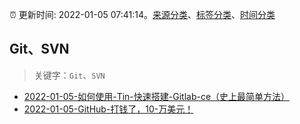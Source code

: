 :alarm_clock: 更新时间: 2022-01-05 07:41:14。[来源分类](../README.md)、[标签分类](../TAGS.md)、[时间分类](../TIMELINE.md)

## Git、SVN


> 关键字：`Git`、`SVN`



- [2022-01-05-如何使用-Tin-快速搭建-Gitlab-ce（史上最简单方法）](https://www.v2ex.com/t/826346) 
- [2022-01-05-GitHub-打钱了，10-万美元！](https://toutiao.io/k/ndfqyy2) 
